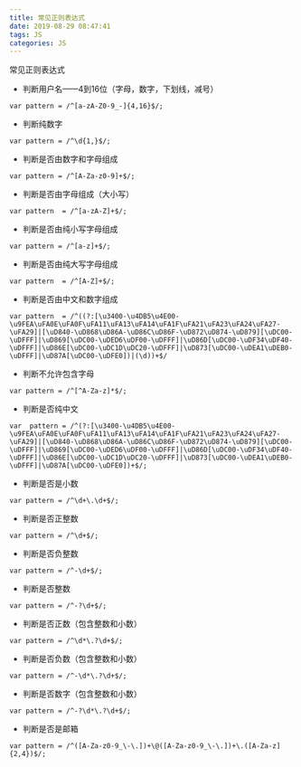 ```yaml
---
title: 常见正则表达式
date: 2019-08-29 08:47:41
tags: JS
categories: JS
---
```


常见正则表达式

<!-- more -->


* 判断用户名——4到16位（字母，数字，下划线，减号）

```
var pattern = /^[a-zA-Z0-9_-]{4,16}$/;
```

* 判断纯数字

```
var pattern = /^\d{1,}$/;
```

* 判断是否由数字和字母组成

```
var pattern = /^[A-Za-z0-9]+$/;
```

* 判断是否由字母组成（大小写）

```
var pattern  = /^[a-zA-Z]+$/;
```

* 判断是否由纯小写字母组成

```
var pattern = /^[a-z]+$/;
```

* 判断是否由纯大写字母组成

```
var pattern  = /^[A-Z]+$/;
```

* 判断是否由中文和数字组成

```
var pattern  = /^((?:[\u3400-\u4DB5\u4E00-\u9FEA\uFA0E\uFA0F\uFA11\uFA13\uFA14\uFA1F\uFA21\uFA23\uFA24\uFA27-\uFA29]|[\uD840-\uD868\uD86A-\uD86C\uD86F-\uD872\uD874-\uD879][\uDC00-\uDFFF]|\uD869[\uDC00-\uDED6\uDF00-\uDFFF]|\uD86D[\uDC00-\uDF34\uDF40-\uDFFF]|\uD86E[\uDC00-\uDC1D\uDC20-\uDFFF]|\uD873[\uDC00-\uDEA1\uDEB0-\uDFFF]|\uD87A[\uDC00-\uDFE0])|(\d))+$/
```

* 判断不允许包含字母

```
var pattern = /^[^A-Za-z]*$/;
```

* 判断是否纯中文

```
var  pattern = /^(?:[\u3400-\u4DB5\u4E00-\u9FEA\uFA0E\uFA0F\uFA11\uFA13\uFA14\uFA1F\uFA21\uFA23\uFA24\uFA27-\uFA29]|[\uD840-\uD868\uD86A-\uD86C\uD86F-\uD872\uD874-\uD879][\uDC00-\uDFFF]|\uD869[\uDC00-\uDED6\uDF00-\uDFFF]|\uD86D[\uDC00-\uDF34\uDF40-\uDFFF]|\uD86E[\uDC00-\uDC1D\uDC20-\uDFFF]|\uD873[\uDC00-\uDEA1\uDEB0-\uDFFF]|\uD87A[\uDC00-\uDFE0])+$/;
```

* 判断是否是小数

```
var pattern = /^\d+\.\d+$/;
```

* 判断是否正整数

```
var pattern = /^\d+$/;
```

* 判断是否负整数

```
var pattern = /^-\d+$/;
```

* 判断是否整数

```
var pattern = /^-?\d+$/;
```

* 判断是否正数（包含整数和小数）

```
var pattern = /^\d*\.?\d+$/;
```

* 判断是否负数（包含整数和小数）

```
var pattern = /^-\d*\.?\d+$/;
```

* 判断是否数字（包含整数和小数）

```
var pattern = /^-?\d*\.?\d+$/;
```

* 判断是否是邮箱

```
var pattern = /^([A-Za-z0-9_\-\.])+\@([A-Za-z0-9_\-\.])+\.([A-Za-z]{2,4})$/;
```